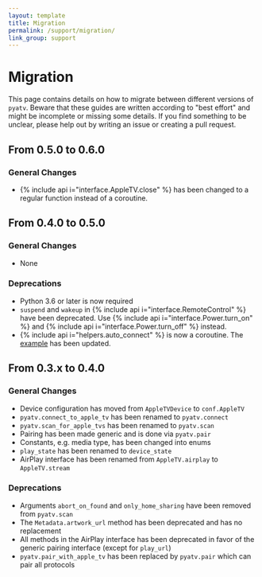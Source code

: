 ```yaml
---
layout: template
title: Migration
permalink: /support/migration/
link_group: support
---
```

# Migration

This page contains details on how to migrate between different versions
of `pyatv`. Beware that these guides are written according to "best effort"
and might be incomplete or missing some details. If you find something
to be unclear, please help out by writing an issue or creating a pull
request.

## From 0.5.0 to 0.6.0

### General Changes

  * {% include api i="interface.AppleTV.close" %} has been changed to a
    regular function instead of a coroutine.

## From 0.4.0 to 0.5.0

### General Changes

* None

### Deprecations

* Python 3.6 or later is now required
* `suspend` and `wakeup` in {% include api i="interface.RemoteControl" %}
  have been deprecated. Use {% include api i="interface.Power.turn_on" %}
  and {% include api i="interface.Power.turn_off" %} instead.
* {% include api i="helpers.auto_connect" %} is now a coroutine. The
  [example](https://github.com/postlund/pyatv/blob/master/examples/auto_connect.py)
  has been updated.

## From 0.3.x to 0.4.0

### General Changes

* Device configuration has moved from `AppleTVDevice` to `conf.AppleTV`
* `pyatv.connect_to_apple_tv` has been renamed to `pyatv.connect`
* `pyatv.scan_for_apple_tvs` has been renamed to `pyatv.scan`
* Pairing has been made generic and is done via `pyatv.pair`
* Constants, e.g. media type, has been changed into enums
* `play_state` has been renamed to `device_state`
* AirPlay interface has been renamed from `AppleTV.airplay` to `AppleTV.stream`

### Deprecations

* Arguments `abort_on_found` and `only_home_sharing` have been removed from `pyatv.scan`
* The `Metadata.artwork_url` method has been deprecated and has no
  replacement
* All methods in the AirPlay interface has been deprecated in favor
  of the generic pairing interface (except for `play_url`)
* `pyatv.pair_with_apple_tv` has been replaced by `pyatv.pair` which can pair all protocols

